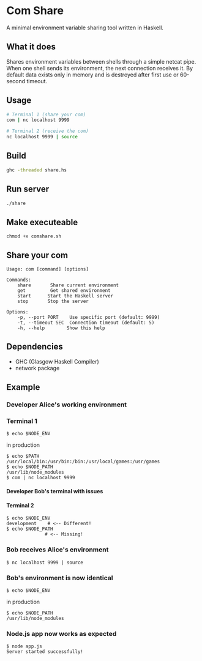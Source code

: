 # Com Share

A minimal environment variable sharing tool written in Haskell.

## What it does

Shares environment variables between shells through a simple netcat pipe. When one shell sends its environment, the next connection receives it. By default data exists only in memory and is destroyed after first use or 60-second timeout.

## Usage

```bash
# Terminal 1 (share your com)
com | nc localhost 9999

# Terminal 2 (receive the com)
nc localhost 9999 | source
```

## Build

```bash
ghc -threaded share.hs
```

## Run server

```bash
./share
```
## Make executeable

```chmod +x comshare.sh```

## Share your com
```
Usage: com [command] [options]

Commands:
    share       Share current environment
    get         Get shared environment
    start      Start the Haskell server
    stop       Stop the server

Options:
    -p, --port PORT    Use specific port (default: 9999)
    -t, --timeout SEC  Connection timeout (default: 5)
    -h, --help        Show this help
```

## Dependencies

- GHC (Glasgow Haskell Compiler)
- network package


## **Example**
### Developer Alice's working environment   
### Terminal 1
```
$ echo $NODE_ENV
```
in production
```
$ echo $PATH
/usr/local/bin:/usr/bin:/bin:/usr/local/games:/usr/games
$ echo $NODE_PATH
/usr/lib/node_modules
$ com | nc localhost 9999
```

#### Developer Bob's terminal with issues
#### Terminal 2
```
$ echo $NODE_ENV
development    # <-- Different!
$ echo $NODE_PATH
              # <-- Missing!
```
### Bob receives Alice's environment
```
$ nc localhost 9999 | source
```
### Bob's environment is now identical
```
$ echo $NODE_ENV
```
in production
```
$ echo $NODE_PATH
/usr/lib/node_modules
```
### Node.js app now works as expected
```
$ node app.js
Server started successfully!
```
